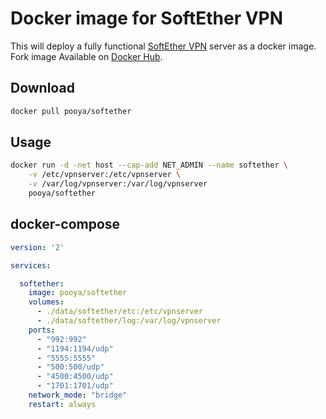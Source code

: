 # Docker image for SoftEther VPN

This will deploy a fully functional [SoftEther VPN](https://www.softether.org) server as a docker image.
Fork image Available on [Docker Hub](https://hub.docker.com/u/pooya/softether/).

## Download

```bash
docker pull pooya/softether
```

## Usage

```bash
docker run -d -net host --cap-add NET_ADMIN --name softether \
    -v /etc/vpnserver:/etc/vpnserver \
    -v /var/log/vpnserver:/var/log/vpnserver
    pooya/softether
```

## docker-compose

```yaml
version: '2'

services: 

  softether:
    image: pooya/softether
    volumes:
      - ./data/softether/etc:/etc/vpnserver
      - ./data/softether/log:/var/log/vpnserver
    ports: 
      - "992:992"
      - "1194:1194/udp"
      - "5555:5555"
      - "500:500/udp"
      - "4500:4500/udp"
      - "1701:1701/udp"
    network_mode: "bridge"
    restart: always
```
